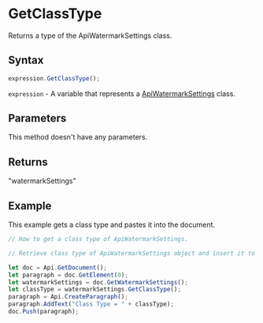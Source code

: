 # GetClassType

Returns a type of the ApiWatermarkSettings class.

## Syntax

```javascript
expression.GetClassType();
```

`expression` - A variable that represents a [ApiWatermarkSettings](../ApiWatermarkSettings.md) class.

## Parameters

This method doesn't have any parameters.

## Returns

"watermarkSettings"

## Example

This example gets a class type and pastes it into the document.

```javascript editor-docx
// How to get a class type of ApiWatermarkSettings.

// Retrieve class type of ApiWatermarkSettings object and insert it to the document.

let doc = Api.GetDocument();
let paragraph = doc.GetElement(0);
let watermarkSettings = doc.GetWatermarkSettings();
let classType = watermarkSettings.GetClassType();
paragraph = Api.CreateParagraph();
paragraph.AddText("Class Type = " + classType);
doc.Push(paragraph);
```
